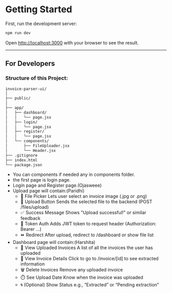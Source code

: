 
# Getting Started

First, run the development server:

```bash
npm run dev
```

Open [http://localhost:3000](http://localhost:3000) with your browser to see the result.

---

## For Developers

### Structure of this Project:

```bash
invoice-parser-ui/
│
├── public/
│
├── app/
│   ├── dashboard/
│   │   └── page.jsx  
│   ├── login/
│   │   └── page.jsx
│   ├── register/
│   │   └── page.jsx
│   └── components/
│       ├── FileUploader.jsx
│       └── Header.jsx
├── .gitignore
├── index.html
└── package.json
```
- You can components if needed any in components folder.
- the first page is login page.
- Login page and Register page.(Ojasweee)
- Upload page will contain:(Paridhi)
    - 📁 File Picker	      Lets user select an invoice image (.jpg or .png)
    - 🚀 Upload Button	    Sends the selected file to the backend (POST /files/upload)
    - ✅ Success Message	  Shows "Upload successful!" or similar feedback
    - 🔐 Token Auth	        Adds JWT token to request header (Authorization: Bearer ...)
    - ⏩ Redirect         	After upload, redirect to /dashboard or show file list
- Dashboard page will contain:(Harshita)
    - 📄 View Uploaded Invoices  	A list of all the invoices the user has uploaded
    - 👀 View Invoice Details	    Click to go to /invoice/[id] to see extracted information
    - 🗑️ Delete Invoices	        Remove any uploaded invoice
    - ⏱️ See Upload Date	        Know when the invoice was uploaded
    - 🌀 (Optional) Show Status	    e.g., “Extracted” or “Pending extraction”
